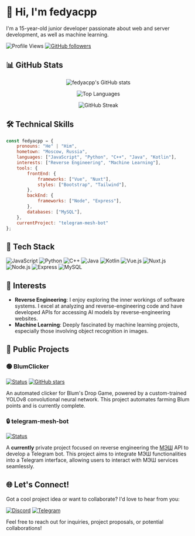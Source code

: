 # 👋 Hi, I'm fedyacpp

I'm a 15-year-old junior developer passionate about web and server development, as well as machine learning.

![Profile Views](https://komarev.com/ghpvc/?username=fedyacpp&color=blueviolet)
[![GitHub followers](https://img.shields.io/github/followers/fedyacpp?label=Follow&style=social)](https://github.com/fedyacpp)

## 📊 GitHub Stats

<p align="center">
  <img src="https://github-readme-stats.vercel.app/api?username=fedyacpp&show_icons=true&theme=radical" alt="fedyacpp's GitHub stats" />
</p>

<p align="center">
  <img src="https://github-readme-stats.vercel.app/api/top-langs/?username=fedyacpp&layout=compact&theme=radical" alt="Top Languages" />
</p>

<p align="center">
  <img src="https://github-readme-streak-stats.herokuapp.com/?user=fedyacpp&theme=radical" alt="GitHub Streak" />
</p>

## 🛠️ Technical Skills

```javascript
const fedyacpp = {
    pronouns: "He" | "Him",
    hometown: "Moscow, Russia",
    languages: ["JavaScript", "Python", "C++", "Java", "Kotlin"],
    interests: ["Reverse Engineering", "Machine Learning"],
    tools: {
        frontEnd: {
            frameworks: ["Vue", "Nuxt"],
            styles: ["Bootstrap", "Tailwind"],
        },
        backEnd: {
            frameworks: ["Node", "Express"],
        },
        databases: ["MySQL"],
    },
    currentProject: "telegram-mesh-bot"
};
```

## 🚀 Tech Stack

![JavaScript](https://img.shields.io/badge/-JavaScript-F7DF1E?style=flat-square&logo=javascript&logoColor=black)
![Python](https://img.shields.io/badge/-Python-3776AB?style=flat-square&logo=Python&logoColor=white)
![C++](https://img.shields.io/badge/-C++-00599C?style=flat-square&logo=c%2B%2B&logoColor=white)
![Java](https://img.shields.io/badge/-Java-007396?style=flat-square&logo=java&logoColor=white)
![Kotlin](https://img.shields.io/badge/-Kotlin-0095D5?style=flat-square&logo=kotlin&logoColor=white)
![Vue.js](https://img.shields.io/badge/-Vue.js-4FC08D?style=flat-square&logo=vue.js&logoColor=white)
![Nuxt.js](https://img.shields.io/badge/-Nuxt.js-00C58E?style=flat-square&logo=nuxt.js&logoColor=white)
![Node.js](https://img.shields.io/badge/-Node.js-339933?style=flat-square&logo=node.js&logoColor=white)
![Express](https://img.shields.io/badge/-Express-000000?style=flat-square&logo=express&logoColor=white)
![MySQL](https://img.shields.io/badge/-MySQL-4479A1?style=flat-square&logo=mysql&logoColor=white)

## 🤔 Interests

- **Reverse Engineering**: I enjoy exploring the inner workings of software systems. I excel at analyzing and reverse-engineering code and have developed APIs for accessing AI models by reverse-engineering websites.
- **Machine Learning**: Deeply fascinated by machine learning projects, especially those involving object recognition in images.

## 🚀 Public Projects

### 🟢 BlumClicker
[![Status](https://img.shields.io/badge/Status-Completed-brightgreen)](https://github.com/fedyacpp/BlumClicker)
[![GitHub stars](https://img.shields.io/github/stars/fedyacpp/BlumClicker?style=social)](https://github.com/fedyacpp/BlumClicker/stargazers)

An automated clicker for Blum's Drop Game, powered by a custom-trained YOLOv8 convolutional neural network. This project automates farming Blum points and is currently complete.

### 🔒 telegram-mesh-bot
[![Status](https://img.shields.io/badge/Status-Private-lightgrey)](https://github.com/fedyacpp/telegram-mesh-bot)

A **currently** private project focused on reverse engineering the [МЭШ](https://school.mos.ru) API to develop a Telegram bot. This project aims to integrate МЭШ functionalities into a Telegram interface, allowing users to interact with МЭШ services seamlessly.

## 🌐 Let's Connect!

Got a cool project idea or want to collaborate? I'd love to hear from you:

[![Discord](https://img.shields.io/badge/Discord-fedyacpp-7289DA?style=for-the-badge&logo=discord&logoColor=white)](https://discord.com/users/fedyacpp)
[![Telegram](https://img.shields.io/badge/Telegram-fedyacpp-2CA5E0?style=for-the-badge&logo=telegram&logoColor=white)](https://t.me/fedyacpp)

Feel free to reach out for inquiries, project proposals, or potential collaborations!
